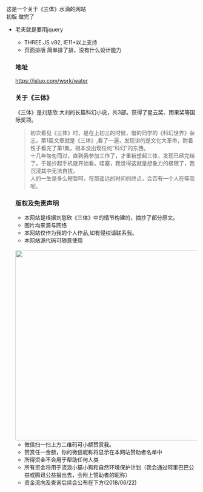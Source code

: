 这是一个关于《三体》水滴的网站<br/>
    初版 做完了

* 老夫就是要用jquery
    * THREE.JS v92, IE11+以上支持
    * 页面排版 简单排了排，没有什么设计能力
    
    ### 地址
    <a href="https://isluo.com/work/water" target="_blank">https://isluo.com/work/water</a>
    
    ### 关于《三体》
    《三体》是刘慈欣 大刘的长篇科幻小说，共3部。获得了星云奖、雨果奖等国际奖项。
    
    > 初次看见《三体》时，是在上初三的时候，借的同学的《科幻世界》杂志，第1篇文章就是《三体》,看了一遍，发现讲的是文化大革命，耐着性子看完了第1集，根本没出现任何"科幻"的东西。<br/>
    > 十几年匆匆而过，直到我参加工作了，才重新想起三体，发现已经完结了。于是抄起手机就开始看。哇塞，我觉得这就是想象力的极限了，我沉浸其中无法自拔。<br/>
    > 人的一生是多么短暂呵，在那遥远的时间的终点，会否有一个人在等我呢。
    
    ### 版权及免责声明
    * 本网站是根据刘慈欣《三体》中的情节构建的，摘抄了部分原文。<br/>
    * 图片均来源与网络<br/>
    * 本网站仅作为我的个人作品,如有侵权请联系我。<br/>
    * 本网站源代码可随意使用
    <br/>
    <div align=center>
    <img src="https://raw.githubusercontent.com/javaLuo/water/master/libs/imgs/up.jpg" width="500" />
    </div>
    
    * 微信扫一扫上方二维码可小额赞赏我。
    * 赞赏任一金额，你的微信昵称将显示在本网站赞助者名单中
    * 所得资金不会用于帮助任何人类
    * 所有资金将用于流浪小猫小狗和自然环境保护计划（我会通过阿里巴巴公益或腾讯公益捐出去，会附上赞助者的昵称）
    * 资金流向及查询后续会公布在下方(2018/06/22)
